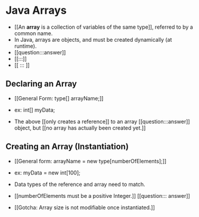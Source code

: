 # Java Arrays
- [[An **array** is a collection of variables of the same type]], referred to 
by a common name. 
- In Java, arrays are objects, and must be created dynamically (at runtime).
- [[question:::answer]]
- [[:::]]
- [[ ::: ]]

## Declaring an Array
- [[General Form: type[] arrayName;]]
- ex: int[] myData;

- The above [[only creates a reference]] to an array [[question:::answer]] object, but [[no array has
actually been created yet.]] 

## Creating an Array (Instantiation)
- [[General form:  arrayName = new type[numberOfElements];]]
- ex: myData = new int[100];

- Data types of the reference and array need to match. 
- [[numberOfElements must be a positive Integer.]] [[question:::
answer]]
- [[Gotcha: Array size is not 
modifiable once instantiated.]]

